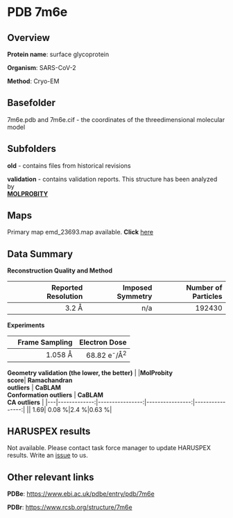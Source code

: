 # PDB 7m6e

## Overview

**Protein name**: surface glycoprotein

**Organism**: SARS-CoV-2

**Method**: Cryo-EM



## Basefolder

7m6e.pdb and 7m6e.cif - the coordinates of the threedimensional molecular model

## Subfolders



**old** - contains files from historical revisions

**validation** - contains validation reports. This structure has been analyzed by <br>  [**MOLPROBITY**](https://github.com/thorn-lab/coronavirus_structural_task_force/tree/master/pdb/surface_glycoprotein/SARS-CoV-2/7m6e/validation/molprobity)    



## Maps

Primary map emd_23693.map available. **Click** [here](http://ftp.wwpdb.org/pub/emdb/structures/EMD-23693/map/) 

## Data Summary
**Reconstruction Quality and Method**

|   | Reported Resolution | Imposed Symmetry | Number of Particles |
|---|-------------:|----------------:|--------------:|
|   |3.2 Å|n/a|192430|

**Experiments**

|   | Frame Sampling | Electron Dose |
|---|-------------:|----------------:|
|   |1.058 Å|68.82 e<sup>-</sup>/Å<sup>2</sup>|

**Geometry validation (the lower, the better)**
|   |**MolProbity<br>score**| **Ramachandran<br>outliers** | **CaBLAM<br>Conformation outliers** | **CaBLAM<br>CA outliers** |
|---|-------------:|----------------:|----------------:|----------------:|
||  1.69|  0.08 %|2.4 %|0.63 %|

## HARUSPEX results

Not available. Please contact task force manager to update HARUSPEX results. Write an [issue](https://github.com/thorn-lab/coronavirus_structural_task_force/issues) to us.

## Other relevant links 
**PDBe**:  https://www.ebi.ac.uk/pdbe/entry/pdb/7m6e
 
**PDBr**: https://www.rcsb.org/structure/7m6e 
